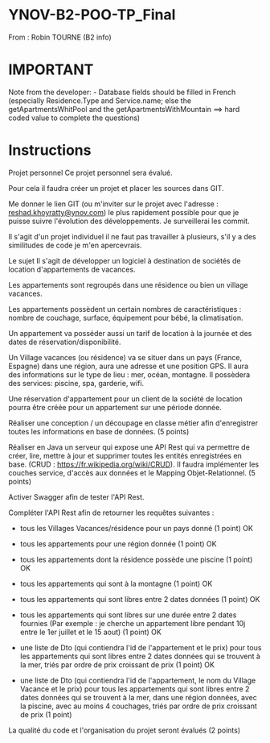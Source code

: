 # YNOV-B2-POO-TP_Final
From : Robin TOURNE (B2 info)

# IMPORTANT 
Note from the developer:
    - Database fields should be filled in French (especially Residence.Type and Service.name; else the getApartmentsWhitPool and the getApartmentsWithMountain ==> hard coded value to complete the questions)



# Instructions

Projet personnel
Ce projet personnel sera évalué.

Pour cela il faudra créer un projet et placer les sources dans GIT.

Me donner le lien GIT (ou m'inviter sur le projet avec l'adresse : reshad.khoyratty@ynov.com) le plus rapidement possible pour que je puisse suivre l'évolution des développements. Je surveillerai les commit.

Il s'agit d'un projet individuel il ne faut pas travailler à plusieurs, s'il y a des similitudes de code je m'en apercevrais.

Le sujet
Il s'agit de développer un logiciel à destination de sociétés de location d'appartements de vacances.

Les appartements sont regroupés dans une résidence ou bien un village vacances.

Les appartements possèdent un certain nombres de caractéristiques : nombre de couchage, surface, équipement pour bébé, la climatisation.

Un appartement va posséder aussi un tarif de location à la journée et des dates de réservation/disponibilité.

Un Village vacances (ou résidence) va se situer dans un pays (France, Espagne) dans une région, aura une adresse et une position GPS. Il aura des informations sur le type de lieu : mer, océan, montagne. Il possèdera des services: piscine, spa, garderie, wifi.

Une réservation d'appartement pour un client de la société de location pourra être créée pour un appartement sur une période donnée.

Réaliser une conception / un découpage en classe métier afin d'enregistrer toutes les informations en base de données. (5 points)

Réaliser en Java un serveur qui expose une API Rest qui va permettre de créer, lire, mettre à jour et supprimer toutes les entités enregistrées en base. (CRUD : https://fr.wikipedia.org/wiki/CRUD). Il faudra implémenter les couches service, d'accès aux données et le Mapping Objet-Relationnel. (5 points)

Activer Swagger afin de tester l'API Rest.

Compléter l'API Rest afin de retourner les requêtes suivantes :

- tous les Villages Vacances/résidence pour un pays donné (1 point) OK

- tous les appartements pour une région donnée (1 point) OK

- tous les appartements dont la résidence possède une piscine (1 point) OK

- tous les appartements qui sont à la montagne (1 point) OK
  
- tous les appartements qui sont libres entre 2 dates données (1 point) OK

- tous les appartements qui sont libres sur une durée entre 2 dates fournies (Par exemple : je cherche un appartement libre pendant 10j entre le 1er juillet et le 15 aout) (1 point) OK

- une liste de Dto (qui contiendra l'id de l'appartement et le prix) pour tous les appartements qui sont libres entre 2 dates données qui se trouvent à la mer, triés par ordre de prix croissant de prix (1 point) OK

- une liste de Dto (qui contiendra l'id de l'appartement, le nom du Village Vacance et le prix) pour tous les appartements qui sont libres entre 2 dates données qui se trouvent à la mer, dans une région données, avec la piscine, avec au moins 4 couchages, triés par ordre de prix croissant de prix (1 point)

La qualité du code et l'organisation du projet seront évalués (2 points)